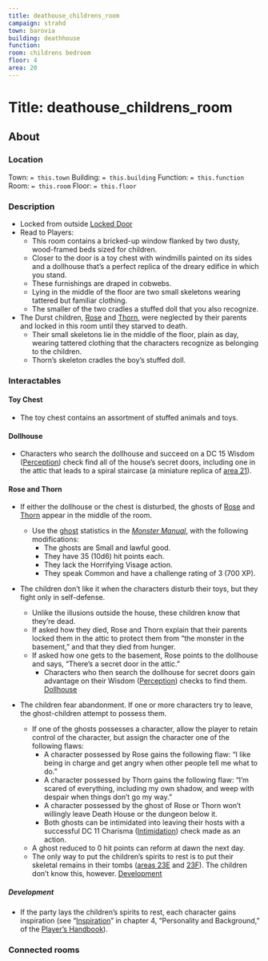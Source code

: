 ```yaml
---
title: deathouse_childrens_room
campaign: strahd
town: barovia
building: deathhouse
function: 
room: childrens bedroom
floor: 4
area: 20
---
```

# Title: deathouse_childrens_room
## About
### Location
Town: `= this.town`
Building: `= this.building`
Function: `= this.function`
Room: `= this.room`
Floor: `= this.floor` 
### Description
- Locked from outside [Locked Door](floor4/deathhouse_attic_hall.md#Locked%20Door)
- Read to Players:
	- This room contains a bricked-up window flanked by two dusty, wood-framed beds sized for children. 
	- Closer to the door is a toy chest with windmills painted on its sides and a dollhouse that’s a perfect replica of the dreary edifice in which you stand. 
	- These furnishings are draped in cobwebs.
	-  Lying in the middle of the floor are two small skeletons wearing tattered but familiar clothing. 
	- The smaller of the two cradles a stuffed doll that you also recognize.
- The Durst children, [Rose](https://www.dndbeyond.com/monsters/rose-durst) and [Thorn](https://www.dndbeyond.com/monsters/thorn-durst), were neglected by their parents and locked in this room until they starved to death. 
	- Their small skeletons lie in the middle of the floor, plain as day, wearing tattered clothing that the characters recognize as belonging to the children. 
	- Thorn’s skeleton cradles the boy’s stuffed doll.
### Interactables
#### Toy Chest
- The toy chest contains an assortment of stuffed animals and toys. 
#### Dollhouse
- Characters who search the dollhouse and succeed on a DC 15 Wisdom ([Perception](https://www.dndbeyond.com/compendium/rules/basic-rules/using-ability-scores#Perception)) check find all of the house’s secret doors, including one in the attic that leads to a spiral staircase (a miniature replica of [area 21](https://www.dndbeyond.com/sources/cos/appendix-b-death-house#21SecretStairs "area 21")).
#### Rose and Thorn
- If either the dollhouse or the chest is disturbed, the ghosts of [Rose](https://www.dndbeyond.com/monsters/rose-durst) and [Thorn](https://www.dndbeyond.com/monsters/thorn-durst) appear in the middle of the room. 
	- Use the [ghost](https://www.dndbeyond.com/monsters/ghost) statistics in the _[Monster Manual](https://www.dndbeyond.com/sources/mm "Monster Manual")_, with the following modifications:
		- The ghosts are Small and lawful good.
		- They have 35 (10d6) hit points each.
		- They lack the Horrifying Visage action.
		- They speak Common and have a challenge rating of 3 (700 XP).

- The children don’t like it when the characters disturb their toys, but they fight only in self-defense. 
	- Unlike the illusions outside the house, these children know that they’re dead. 
	- If asked how they died, Rose and Thorn explain that their parents locked them in the attic to protect them from “the monster in the basement,” and that they died from hunger.
	- If asked how one gets to the basement, Rose points to the dollhouse and says, “There’s a secret door in the attic.” 
		- Characters who then search the dollhouse for secret doors gain advantage on their Wisdom ([Perception](https://www.dndbeyond.com/compendium/rules/basic-rules/using-ability-scores#Perception)) checks to find them. [Dollhouse](#Dollhouse)

- The children fear abandonment. If one or more characters try to leave, the ghost-children attempt to possess them. 
	- If one of the ghosts possesses a character, allow the player to retain control of the character, but assign the character one of the following flaws:
		- A character possessed by Rose gains the following flaw: “I like being in charge and get angry when other people tell me what to do.”
		- A character possessed by Thorn gains the following flaw: “I’m scared of everything, including my own shadow, and weep with despair when things don’t go my way.”
		- A character possessed by the ghost of Rose or Thorn won’t willingly leave Death House or the dungeon below it. 
		- Both ghosts can be intimidated into leaving their hosts with a successful DC 11 Charisma ([Intimidation](https://www.dndbeyond.com/compendium/rules/basic-rules/using-ability-scores#Intimidation)) check made as an action.
	- A ghost reduced to 0 hit points can reform at dawn the next day. 
	- The only way to put the children’s spirits to rest is to put their skeletal remains in their tombs ([areas 23E](https://www.dndbeyond.com/sources/cos/appendix-b-death-house#23ERosesCrypt "areas 23E") and [23F](https://www.dndbeyond.com/sources/cos/appendix-b-death-house#23FThornsCrypt "23F")). The children don’t know this, however. [Development](#Development)

##### Development
- If the party lays the children’s spirits to rest, each character gains inspiration (see “[Inspiration](https://www.dndbeyond.com/sources/phb/personality-and-background#Inspiration "Inspiration")” in chapter 4, “Personality and Background,” of the [Player’s Handbook](https://www.dndbeyond.com/sources/phb "Player’s Handbook")).
### Connected rooms